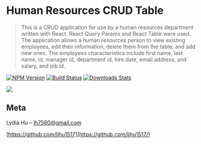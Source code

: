 # Human Resources CRUD Table
> This is a CRUD application for use by a human resources department written with React. React Query Params and React Table were used. The application allows a human resources person to view existing employees, edit their information, delete them from the table, and add new ones. The employees characteristics include first name, last name, id, manager id, department id, hire date, email address, and salary, and job id. 

[![NPM Version][npm-image]][npm-url]
[![Build Status][travis-image]][travis-url]
[![Downloads Stats][npm-downloads]][npm-url]

![](header.png)

## Meta

Lydia Hu  – lh7560@gmail.com

[https://github.com/ljhu1517](https://github.com/ljhu1517/)

<!-- Markdown link & img dfn's -->
[npm-image]: https://img.shields.io/npm/v/datadog-metrics.svg?style=flat-square
[npm-url]: https://npmjs.org/package/datadog-metrics
[npm-downloads]: https://img.shields.io/npm/dm/datadog-metrics.svg?style=flat-square
[travis-image]: https://img.shields.io/travis/dbader/node-datadog-metrics/master.svg?style=flat-square
[travis-url]: https://travis-ci.org/dbader/node-datadog-metrics
[wiki]: https://github.com/yourname/yourproject/wiki
